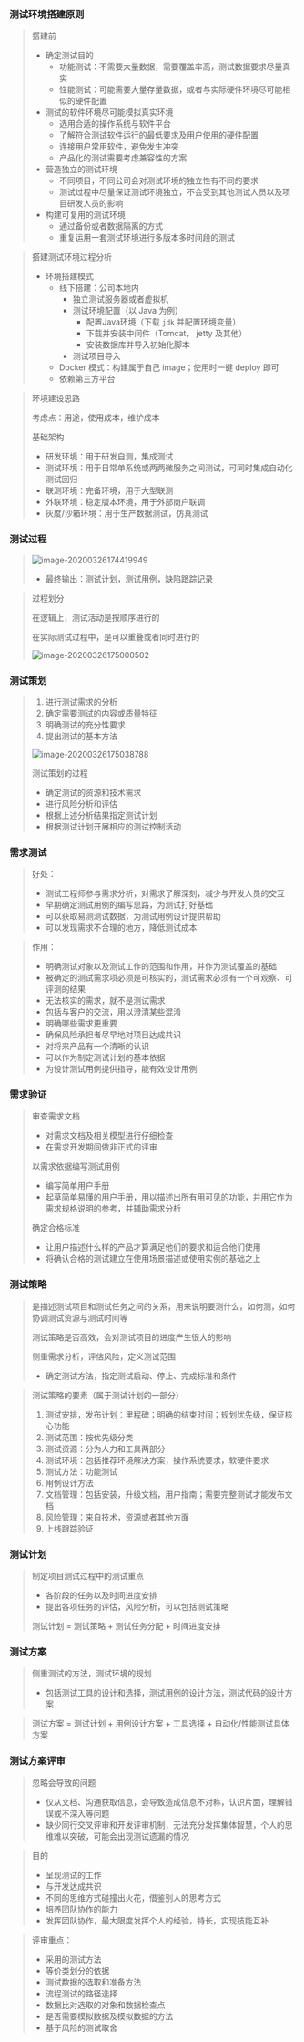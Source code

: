 

### 测试环境搭建原则

> 搭建前
>
> - 确定测试目的
>   - 功能测试：不需要大量数据，需要覆盖率高，测试数据要求尽量真实
>   - 性能测试：可能需要大量存量数据，或者与实际硬件环境尽可能相似的硬件配置
> - 测试的软件环境尽可能模拟真实环境
>   - 选用合适的操作系统与软件平台
>   - 了解符合测试软件运行的最低要求及用户使用的硬件配置
>   - 连接用户常用软件，避免发生冲突
>   - 产品化的测试需要考虑兼容性的方案
> - 营造独立的测试环境
>   - 不同项目，不同公司会对测试环境的独立性有不同的要求
>   - 测试过程中尽量保证测试环境独立，不会受到其他测试人员以及项目研发人员的影响
> - 构建可复用的测试环境
>   - 通过备份或者数据隔离的方式
>   - 重复运用一套测试环境进行多版本多时间段的测试

> 搭建测试环境过程分析
>
> - 环境搭建模式
>   - 线下搭建：公司本地内
>     - 独立测试服务器或者虚拟机
>     - 测试环境配置（以 Java 为例）
>       - 配置Java环境（下载 `jdk` 并配置环境变量）
>       - 下载并安装中间件（Tomcat， jetty 及其他）
>       - 安装数据库并导入初始化脚本
>     - 测试项目导入
>   - Docker 模式：构建属于自己 image；使用时一键 deploy 即可
>   - 依赖第三方平台

> 环境建设思路
>
> 考虑点：用途，使用成本，维护成本
>
> 基础架构
>
> - 研发环境：用于研发自测，集成测试
> - 测试环境：用于日常单系统或两两微服务之间测试，可同时集成自动化测试回归
> - 联测环境：完备环境，用于大型联测
> - 外联环境：稳定版本环境，用于外部商户联调
> - 灰度/沙箱环境：用于生产数据测试，仿真测试



### 测试过程

> ![image-20200326174419949](E:\测试\全面系统学测试\images\06.png)
>
> - 最终输出：测试计划，测试用例，缺陷跟踪记录

> 过程划分
>
> 在逻辑上，测试活动是按顺序进行的
>
> 在实际测试过程中，是可以重叠或者同时进行的
>
> ![image-20200326175000502](E:\测试\全面系统学测试\images\07.png)



### 测试策划

> 1. 进行测试需求的分析
> 2. 确定需要测试的内容或质量特征
> 3. 明确测试的充分性要求
> 4. 提出测试的基本方法
>
> ![image-20200326175038788](E:\测试\全面系统学测试\images\08.png)
>
> 测试策划的过程
>
> - 确定测试的资源和技术需求
> - 进行风险分析和评估
> - 根据上述分析结果指定测试计划
> - 根据测试计划开展相应的测试控制活动



### 需求测试

> 好处：
>
> - 测试工程师参与需求分析，对需求了解深刻，减少与开发人员的交互
> - 早期确定测试用例的编写思路，为测试打好基础
> - 可以获取易测测试数据，为测试用例设计提供帮助
> - 可以发现需求不合理的地方，降低测试成本

> 作用：
>
> - 明确测试对象以及测试工作的范围和作用，并作为测试覆盖的基础
> - 被确定的测试需求项必须是可核实的，测试需求必须有一个可观察、可评测的结果
> - 无法核实的需求，就不是测试需求
> - 包括与客户的交流，用以澄清某些混淆
> - 明确哪些需求更重要
> - 确保风险承担者尽早地对项目达成共识
> - 对将来产品有一个清晰的认识
> - 可以作为制定测试计划的基本依据
> - 为设计测试用例提供指导，能有效设计用例



### 需求验证

> 审查需求文档
>
> - 对需求文档及相关模型进行仔细检查
> - 在需求开发期间做非正式的评审
>
> 以需求依据编写测试用例
>
> - 编写简单用户手册
> - 起草简单易懂的用户手册，用以描述出所有用可见的功能，并用它作为需求规格说明的参考，并辅助需求分析
>
> 确定合格标准
>
> - 让用户描述什么样的产品才算满足他们的要求和适合他们使用
> - 将确认合格的测试建立在使用场景描述或使用实例的基础之上



### 测试策略

> 是描述测试项目和测试任务之间的关系，用来说明要测什么，如何测，如何协调测试资源与测试时间等
>
> 测试策略是否高效，会对测试项目的进度产生很大的影响
>
> 侧重需求分析，评估风险，定义测试范围
>
> - 确定测试方法，指定测试启动、停止、完成标准和条件

> 测试策略的要素（属于测试计划的一部分）
>
> 1. 测试安排，发布计划：里程碑；明确的结束时间；规划优先级，保证核心功能
> 2. 测试范围：按优先级分类
> 3. 测试资源：分为人力和工具两部分
> 4. 测试环境：包括推荐环境解决方案，操作系统要求，软硬件要求
> 5. 测试方法：功能测试
> 6. 用例设计方法
> 7. 文档管理：包括安装，升级文档，用户指南；需要完整测试才能发布文档
> 8. 风险管理：来自技术，资源或者其他方面
> 9. 上线跟踪验证



### 测试计划

> 制定项目测试过程中的测试重点
>
> - 各阶段的任务以及时间进度安排
> - 提出各项任务的评估，风险分析，可以包括测试策略
>
> 测试计划 = 测试策略 + 测试任务分配 + 时间进度安排



### 测试方案

> 侧重测试的方法，测试环境的规划
>
> - 包括测试工具的设计和选择，测试用例的设计方法，测试代码的设计方案

> 测试方案 = 测试计划 + 用例设计方案 + 工具选择 + 自动化/性能测试具体方案



### 测试方案评审

> 忽略会导致的问题
>
> - 仅从文档、沟通获取信息，会导致造成信息不对称，认识片面，理解错误或不深入等问题
> - 缺少同行交叉评审和开发评审机制，无法充分发挥集体智慧，个人的思维难以突破，可能会出现测试遗漏的情况

> 目的
>
> - 呈现测试的工作
> - 与开发达成共识
> - 不同的思维方式碰撞出火花，借鉴别人的思考方式
> - 培养团队协作的能力
> - 发挥团队协作，最大限度发挥个人的经验，特长，实现技能互补

> 评审重点：
>
> - 采用的测试方法
> - 等价类划分的依据
> - 测试数据的选取和准备方法
> - 流程测试的路径选择
> - 数据比对选取的对象和数据检查点
> - 是否需要模拟数据及模拟数据的方法
> - 基于风险的测试取舍

